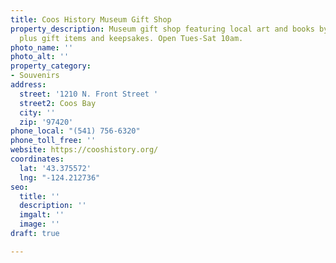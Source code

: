 ```yaml
---
title: Coos History Museum Gift Shop
property_description: Museum gift shop featuring local art and books by local authors,
  plus gift items and keepsakes. Open Tues-Sat 10am.
photo_name: ''
photo_alt: ''
property_category:
- Souvenirs
address:
  street: '1210 N. Front Street '
  street2: Coos Bay
  city: ''
  zip: '97420'
phone_local: "(541) 756-6320"
phone_toll_free: ''
website: https://cooshistory.org/
coordinates:
  lat: '43.375572'
  lng: "-124.212736"
seo:
  title: ''
  description: ''
  imgalt: ''
  image: ''
draft: true

---
```

